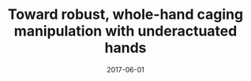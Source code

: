 ---
layout: default
title: Toward robust, whole-hand caging manipulation with underactuated hands
authors: RR Ma, WG Bircher, AM Dollar
publication: IEEE International Conference on Robotics and Automation (ICRA)
date: 2017-06-01
award: 
video: https://www.youtube.com/watch?v=2AX-Cfl0Alk
alt_link:
---